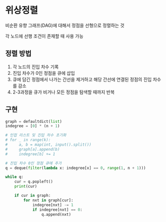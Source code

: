 # 위상정렬

비순환 유향 그래프(DAG)에 대해서 정점을 선형으로 정렬하는 것

각 노드에 선행 조건이 존재할 때 사용 가능

## 정렬 방법

1. 각 노드의 진입 차수 기록
2. 진입 차수가 0인 정점을 큐에 삽입
3. 큐에 담긴 정점에서 나가는 간선을 제거하고 해당 간선에 연결된 정점의 진입 차수를 감소
4. 2-3과정을 큐가 비거나 모든 정점을 탐색할 때까지 반복

## 구현

```python
graph = defaultdict(list)
indegree = [0] * (n + 1)

# 인접 리스트 및 진입 차수 초기화
# for _ in range(k):
#     a, b = map(int, input().split())
#     graph[a].append(b)
#     indegree[b] += 1

# 진입 차수 0인 정점 큐에 추가
q = deque(filter(lambda x: indegree[x] == 0, range(1, n + 1)))

while q:
    cur = q.popleft()
    print(cur)

    if cur in graph:
        for nxt in graph[cur]:
            indegree[nxt] -= 1
            if indegree[nxt] == 0:
                q.append(nxt)
```
